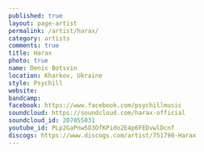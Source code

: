 ```yaml
---
published: true
layout: page-artist
permalink: /artist/harax/
category: artists
comments: true
title: Harax
photo: true
name: Denis Botsvin
location: Kharkov, Ukraine
style: Psychill
website: 
bandcamp: 
facebook: https://www.facebook.com/psychillmusic
soundcloud: https://soundcloud.com/harax-official
soundcloud_id: 207055031
youtube_id: PLp2GaPnw5O3OfKPido2E4p6FEDvwlDcnf
discogs: https://www.discogs.com/artist/751790-Harax
---
```


